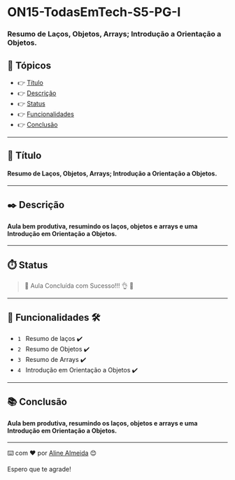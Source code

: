 # ON15-TodasEmTech-S5-PG-I 

### Resumo de Laços, Objetos, Arrays; Introdução a Orientação a Objetos.


## 🏁 Tópicos

  * 👉 [Título](#📌-título)
  * 👉 [Descrição](#✒️-descrição)
  * 👉 [Status](#⏱️-status)
  * 👉 [Funcionalidades](#🔨-funcionalidades-🛠️)
  * 👉 [Conclusão](#📚-conclusão)
 
 
______________________________________________________________

## 📌 Título

#### Resumo de Laços, Objetos, Arrays; Introdução a Orientação a Objetos.

______________________________________________________________
## ✒️ Descrição

#### Aula bem produtiva, resumindo os laços, objetos e arrays e uma Introdução em Orientação a Objetos.

______________________________________________________________
## ⏱️ Status

>  🚀 Aula Concluída com Sucesso!!! 👌 🚧

______________________________________________________________
## 🔨 Funcionalidades 🛠️

- `1 ` Resumo de laços ✔️
- `2 ` Resumo de Objetos ✔️
- `3 ` Resumo de Arrays ✔️
- `4 ` Introdução em Orientação a Objetos ✔️
______________________________________________________________
## 📚 Conclusão 

#### Aula bem produtiva, resumindo os laços, objetos e arrays e uma Introdução em Orientação a Objetos.
______________________________________________________________

⌨️ com ❤️ por [Aline Almeida](https://github.com/AlineAlmeida85) 😊

Espero que te agrade! 












